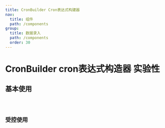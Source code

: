 ```yaml
---
title: CronBuilder Cron表达式构建器
nav:
  title: 组件
  path: /components
group:
  title: 数据录入
  path: /components
  order: 30
---
```

# CronBuilder cron表达式构造器 <Badge>实验性</Badge>

## 基本使用
<code src="./demo/base.tsx" />

## 受控使用
<code src="./demo/control.tsx" />


<API src="./index.tsx"></API>
